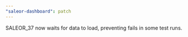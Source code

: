 ```yaml
---
"saleor-dashboard": patch
---
```


SALEOR_37 now waits for data to load, preventing fails in some test runs.
